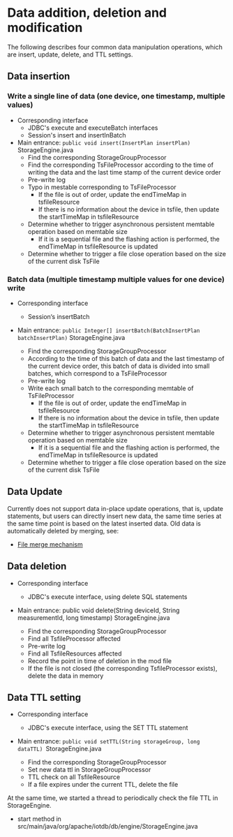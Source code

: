 <!--

    Licensed to the Apache Software Foundation (ASF) under one
    or more contributor license agreements.  See the NOTICE file
    distributed with this work for additional information
    regarding copyright ownership.  The ASF licenses this file
    to you under the Apache License, Version 2.0 (the
    "License"); you may not use this file except in compliance
    with the License.  You may obtain a copy of the License at
    
        http://www.apache.org/licenses/LICENSE-2.0
    
    Unless required by applicable law or agreed to in writing,
    software distributed under the License is distributed on an
    "AS IS" BASIS, WITHOUT WARRANTIES OR CONDITIONS OF ANY
    KIND, either express or implied.  See the License for the
    specific language governing permissions and limitations
    under the License.

-->

# Data addition, deletion and modification

The following describes four common data manipulation operations, which are insert, update, delete, and TTL settings.

## Data insertion

### Write a single line of data (one device, one timestamp, multiple values)

* Corresponding interface
  * JDBC's execute and executeBatch interfaces
  * Session's insert and insertInBatch
* Main entrance: ```public void insert(InsertPlan insertPlan)```   StorageEngine.java
  * Find the corresponding StorageGroupProcessor
  * Find the corresponding TsFileProcessor according to the time of writing the data and the last time stamp of the current device order
  * Pre-write log
  * Typo in mestable corresponding to TsFileProcessor
      * If the file is out of order, update the endTimeMap in tsfileResource
      * If there is no information about the device in tsfile, then update the startTimeMap in tsfileResource
  * Determine whether to trigger asynchronous persistent memtable operation based on memtable size
      * If it is a sequential file and the flashing action is performed, the endTimeMap in tsfileResource is updated
  * Determine whether to trigger a file close operation based on the size of the current disk TsFile

### Batch data (multiple timestamp multiple values for one device) write

* Corresponding interface
	* Session‘s insertBatch

* Main entrance: ```public Integer[] insertBatch(BatchInsertPlan batchInsertPlan)```  StorageEngine.java
    * Find the corresponding StorageGroupProcessor
	* According to the time of this batch of data and the last timestamp of the current device order, this batch of data is divided into small batches, which correspond to a TsFileProcessor
	* Pre-write log
	* Write each small batch to the corresponding memtable of TsFileProcessor
	    * If the file is out of order, update the endTimeMap in tsfileResource
	    * If there is no information about the device in tsfile, then update the startTimeMap in tsfileResource
	* Determine whether to trigger asynchronous persistent memtable operation based on memtable size
	    * If it is a sequential file and the flashing action is performed, the endTimeMap in tsfileResource is updated
	* Determine whether to trigger a file close operation based on the size of the current disk TsFile


## Data Update

Currently does not support data in-place update operations, that is, update statements, but users can directly insert new data, the same time series at the same time point is based on the latest inserted data.
Old data is automatically deleted by merging, see:

* [File merge mechanism](/SystemDesign/4-StorageEngine/4-MergeManager.html)

## Data deletion

* Corresponding interface
  * JDBC's execute interface, using delete SQL statements

* Main entrance: public void delete(String deviceId, String measurementId, long timestamp) StorageEngine.java
    * Find the corresponding StorageGroupProcessor
    * Find all TsfileProcessor affected
    * Pre-write log
    * Find all TsfileResources affected
    * Record the point in time of deletion in the mod file
    * If the file is not closed (the corresponding TsfileProcessor exists), delete the data in memory


## Data TTL setting

* Corresponding interface
	* JDBC's execute interface, using the SET TTL statement

* Main entrance: ```public void setTTL(String storageGroup, long dataTTL) ```StorageEngine.java
    * Find the corresponding StorageGroupProcessor
    * Set new data ttl in StorageGroupProcessor
    * TTL check on all TsfileResource
    * If a file expires under the current TTL, delete the file

At the same time, we started a thread to periodically check the file TTL in StorageEngine.

- start method in src/main/java/org/apache/iotdb/db/engine/StorageEngine.java